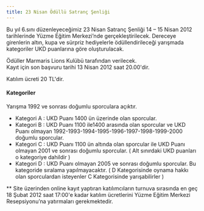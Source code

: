```yaml
---
title: 23 Nisan Ödüllü Satranç Şenliği
---
```


Bu yıl 6.sını düzenleyeceğimiz 23 Nisan Satranç Şenliği 14 – 15 Nisan 2012 tarihlerinde Yüzme Eğitim Merkezi’nde gerçekleştirilecek. Dereceye girenlerin altın, kupa ve sürpriz hediyelerle ödüllendirileceği yarışmada kategoriler UKD puanlarına göre oluşturulacak.

Ödüller Marmaris Lions Kulübü tarafından verilecek.  
Kayıt için son başvuru tarihi 13 Nisan 2012 saat 20.00'dir.  

Katılım ücreti 20 TL'dir.  

#### Kategoriler
Yarışma 1992 ve sonrası doğumlu sporculara açıktır.
* Kategori A : UKD Puanı 1400 ün üzerinde olan sporcular.
* Kategori B : UKD Puanı 1100 ile1400 arasında olan sporcular ve UKD Puanı olmayan 1992-1993-1994-1995-1996-1997-1998-1999-2000 doğumlu sporcular.
* Kategori C : UKD Puanı 1100 ün altında olan sporcular ile UKD Puanı olmayan 2001 ve sonrası doğumlu sporcular.
( Alt sınırdaki UKD puanları o kategoriye dahildir )
* Kategori D : UKD Puanı olmayan 2005 ve sonrası doğumlu sporcular. Bu kategoride sıralama yapılmayacaktır.
( D Kategorisinde oynama hakkı olan sporculardan isteyenler C Kategorisinde yarışabilirler )  

** Site üzerinden online kayıt yaptıran katılımcıların turnuva sırasında en geç 18 Şubat 2012 saat 17:00'e kadar katılım ücretlerini Yüzme Eğitim Merkezi Resepsiyonu’na yatırmaları gerekmektedir.
